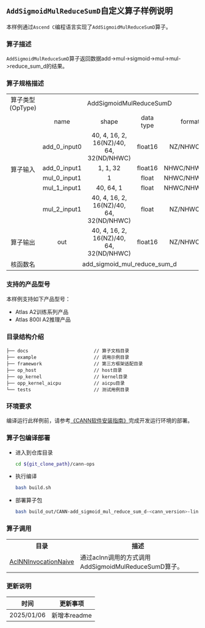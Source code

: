 ## `AddSigmoidMulReduceSumD`自定义算子样例说明 
本样例通过`Ascend C`编程语言实现了`AddSigmoidMulReduceSumD`算子。

### 算子描述
`AddSigmoidMulReduceSumD`算子返回数据add->mul->sigmoid->mul->mul->reduce_sum_d的结果。

### 算子规格描述

<table>
<tr><td rowspan="1" align="center">算子类型(OpType)</td><td colspan="4" align="center">AddSigmoidMulReduceSumD</td></tr>
</tr>
<tr><td rowspan="6" align="center">算子输入</td><td align="center">name</td><td align="center">shape</td><td align="center">data type</td><td align="center">format</td></tr>
<tr><td align="center">add_0_input0</td><td align="center">40, 4, 16, 2, 16(NZ)/40, 64, 32(ND/NHWC)</td><td align="center">float16</td><td align="center">NZ/NHWC/ND</td></tr>
<tr><td align="center">add_0_input1</td><td align="center">1, 1, 32</td><td align="center">float16</td><td align="center">NHWC/NHWC/ND</td></tr>
<tr><td align="center">mul_0_input1</td><td align="center">1</td><td align="center">float</td><td align="center">NHWC/NHWC/ND</td></tr>
<tr><td align="center">mul_1_input1</td><td align="center">40, 64, 1</td><td align="center">float</td><td align="center">NHWC/NHWC/ND</td></tr>
<tr><td align="center">mul_2_input1</td><td align="center">40, 4, 16, 2, 16(NZ)/40, 64, 32(ND/NHWC)</td><td align="center">float</td><td align="center">NZ/NHWC/ND</td></tr>
</tr>
</tr>
<tr><td rowspan="1" align="center">算子输出</td><td align="center">out</td><td align="center">40, 4, 16, 2, 16(NZ)/40, 64, 32(ND/NHWC)</td><td align="center">float16</td><td align="center">NZ/NHWC/ND</td></tr>
</tr>
<tr><td rowspan="1" align="center">核函数名</td><td colspan="4" align="center">add_sigmoid_mul_reduce_sum_d</td></tr>
</table>

### 支持的产品型号
本样例支持如下产品型号：
- Atlas A2训练系列产品
- Atlas 800I A2推理产品

### 目录结构介绍
```
├── docs                        // 算子文档目录
├── example                     // 调用示例目录
├── framework                   // 第三方框架适配目录
├── op_host                     // host目录
├── op_kernel                   // kernel目录
├── opp_kernel_aicpu            // aicpu目录
└── tests                       // 测试用例目录
```

### 环境要求
编译运行此样例前，请参考[《CANN软件安装指南》](https://hiascend.com/document/redirect/CannCommunityInstSoftware)完成开发运行环境的部署。

### 算子包编译部署
  - 进入到仓库目录

    ```bash
    cd ${git_clone_path}/cann-ops
    ```

  - 执行编译

    ```bash
    bash build.sh
    ```

  - 部署算子包

    ```bash
    bash build_out/CANN-add_sigmoid_mul_reduce_sum_d-<cann_version>-linux.<arch>.run
    ```
### 算子调用
<table>
    <th>目录</th><th>描述</th>
    <tr>
        <td><a href="./examples/AclNNInvocationNaive"> AclNNInvocationNaive</td><td>通过aclnn调用的方式调用AddSigmoidMulReduceSumD算子。</td>
    </tr>
</table>

### 更新说明
| 时间 | 更新事项 |
|----|------|
| 2025/01/06 | 新增本readme |
